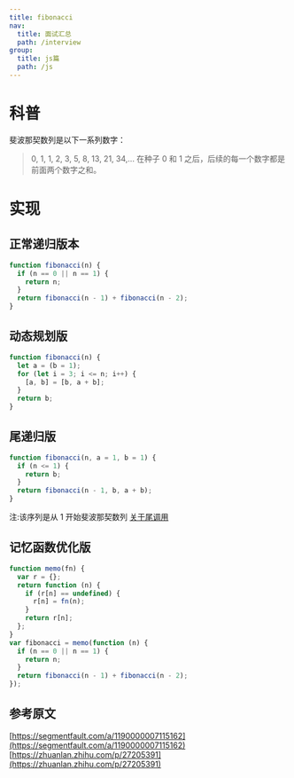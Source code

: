 ```yaml
---
title: fibonacci
nav:
  title: 面试汇总
  path: /interview
group:
  title: js篇
  path: /js
---
```


# 科普

斐波那契数列是以下一系列数字：

> 0, 1, 1, 2, 3, 5, 8, 13, 21, 34,... 在种子 0 和 1 之后，后续的每一个数字都是前面两个数字之和。

# 实现

## 正常递归版本

```javascript
function fibonacci(n) {
  if (n == 0 || n == 1) {
    return n;
  }
  return fibonacci(n - 1) + fibonacci(n - 2);
}
```

## 动态规划版

```javascript
function fibonacci(n) {
  let a = (b = 1);
  for (let i = 3; i <= n; i++) {
    [a, b] = [b, a + b];
  }
  return b;
}
```

## 尾递归版

```javascript
function fibonacci(n, a = 1, b = 1) {
  if (n <= 1) {
    return b;
  }
  return fibonacci(n - 1, b, a + b);
}
```

注:该序列是从 1 开始斐波那契数列 [关于尾调用](http://es6.ruanyifeng.com/#docs/function#%E5%B0%BE%E8%B0%83%E7%94%A8%E4%BC%98%E5%8C%96)

## 记忆函数优化版

```javascript
function memo(fn) {
  var r = {};
  return function (n) {
    if (r[n] == undefined) {
      r[n] = fn(n);
    }
    return r[n];
  };
}
var fibonacci = memo(function (n) {
  if (n == 0 || n == 1) {
    return n;
  }
  return fibonacci(n - 1) + fibonacci(n - 2);
});
```

## 参考原文

[https://segmentfault.com/a/1190000007115162](https://segmentfault.com/a/1190000007115162) [https://zhuanlan.zhihu.com/p/27205391](https://zhuanlan.zhihu.com/p/27205391)
